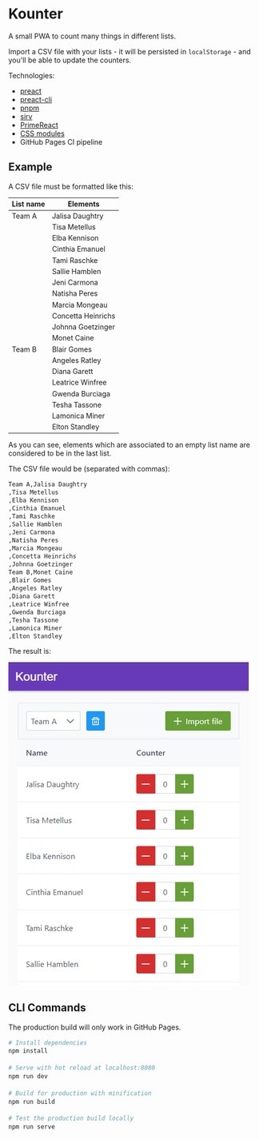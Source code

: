# Kounter

A small PWA to count many things in different lists.

Import a CSV file with your lists - it will be persisted in `localStorage` - and you'll be able to update the counters.

Technologies:

- [preact](https://preactjs.com/)
- [preact-cli](https://preactjs.com/cli)
- [pnpm](https://pnpm.js.org/)
- [sirv](https://github.com/lukeed/sirv)
- [PrimeReact](https://primefaces.org/primereact/showcase/#/)
- [CSS modules](https://github.com/css-modules/css-modules)
- GitHub Pages CI pipeline

## Example

A CSV file must be formatted like this:

| List name | Elements           |
| --------- | ------------------ |
| Team A    | Jalisa Daughtry    |
| &nbsp;    | Tisa Metellus      |
| &nbsp;    | Elba Kennison      |
| &nbsp;    | Cinthia Emanuel    |
| &nbsp;    | Tami Raschke       |
| &nbsp;    | Sallie Hamblen     |
| &nbsp;    | Jeni Carmona       |
| &nbsp;    | Natisha Peres      |
| &nbsp;    | Marcia Mongeau     |
| &nbsp;    | Concetta Heinrichs |
| &nbsp;    | Johnna Goetzinger  |
| &nbsp;    | Monet Caine        |
| Team B    | Blair Gomes        |
| &nbsp;    | Angeles Ratley     |
| &nbsp;    | Diana Garett       |
| &nbsp;    | Leatrice Winfree   |
| &nbsp;    | Gwenda Burciaga    |
| &nbsp;    | Tesha Tassone      |
| &nbsp;    | Lamonica Miner     |
| &nbsp;    | Elton Standley     |

As you can see, elements which are associated to an empty list name are considered to be in the last list.

The CSV file would be (separated with commas):

```csv
Team A,Jalisa Daughtry
,Tisa Metellus
,Elba Kennison
,Cinthia Emanuel
,Tami Raschke
,Sallie Hamblen
,Jeni Carmona
,Natisha Peres
,Marcia Mongeau
,Concetta Heinrichs
,Johnna Goetzinger
Team B,Monet Caine
,Blair Gomes
,Angeles Ratley
,Diana Garett
,Leatrice Winfree
,Gwenda Burciaga
,Tesha Tassone
,Lamonica Miner
,Elton Standley
```

The result is:

![Screenshot](.github/screenshot.png)

## CLI Commands

The production build will only work in GitHub Pages.

```bash
# Install dependencies
npm install

# Serve with hot reload at localhost:8080
npm run dev

# Build for production with minification
npm run build

# Test the production build locally
npm run serve
```
